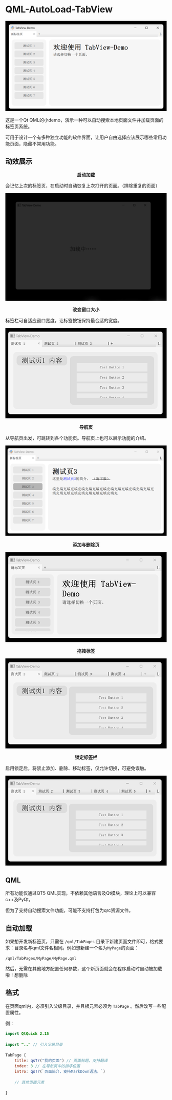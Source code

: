 # QML-AutoLoad-TabView

![主页](README_Images/导航页1.png)

这是一个Qt QML的小demo，演示一种可以自动搜索本地页面文件并加载页面的标签页系统。

可用于设计一个有多种独立功能的软件界面，让用户自由选择应该展示哪些常用功能页面，隐藏不常用功能。

## 动效展示

**<center>启动加载</center>**

会记忆上次的标签页，在启动时自动恢复上次打开的页面。（排除重复的页面）

![启动加载](README_Images/启动加载.gif)

**<center>改变窗口大小</center>**

标签栏可自适应窗口宽度，让标签按钮保持最合适的宽度。

![改变窗口大小](README_Images/改变窗口大小.gif)

**<center>导航页</center>**

从导航页出发，可跳转到各个功能页。导航页上也可以展示功能的介绍。

![导航页](README_Images/导航页2.png)

**<center>添加与删除页</center>**

![添加与删除页](README_Images/添加与删除页.gif)

**<center>拖拽标签</center>**

![拖拽标签](README_Images/拖拽标签.gif)

**<center>锁定标签栏</center>**

启用锁定后，将禁止添加、删除、移动标签，仅允许切换，可避免误触。

![锁定标签栏](README_Images/锁定标签栏.gif)

## QML

所有功能仅通过QT5 QML实现，不依赖其他语言及Qt模块，理论上可以兼容c++及PyQt。

但为了支持自动搜索文件功能，可能不支持打包为qrc资源文件。

## 自动加载

如果想开发新标签页，只需在 `/qml/TabPages` 目录下新建页面文件即可，格式要求：目录名与qml文件名相同。例如想新建一个名为`MyPage`的页面：

`/qml/TabPages/MyPage/MyPage.qml`

然后，无需在其他地方配置任何参数，这个新页面就会在程序启动时自动被加载啦！想删除

## 格式

在页面qml内，必须引入父级目录，并且根元素必须为 `TabPage` 。然后改写一些配置属性。

例：
```qml
import QtQuick 2.15

import ".." // 引入父级目录

TabPage {
    title: qsTr("我的页面") // 页面标题，支持翻译
    index: 3 // 在导航页中的排序位置
    intro: qsTr(`页面简介，支持MarkDown语法。`)

    // 其他页面元素

}
```

